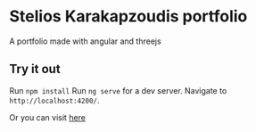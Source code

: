# Stelios Karakapzoudis portfolio
A portfolio made with angular and threejs

## Try it out
Run `npm install`
Run `ng serve` for a dev server. Navigate to `http://localhost:4200/`.

Or you can visit [here](https://stelioskarakapzoudisportfolio.web.app/)

